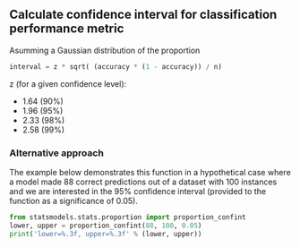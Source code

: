 ## Calculate confidence interval for classification performance metric

Asumming  a Gaussian distribution of the proportion

```python
interval = z * sqrt( (accuracy * (1 - accuracy)) / n)
```

z (for a given confidence level):

- 1.64 (90%)
- 1.96 (95%)
- 2.33 (98%)
- 2.58 (99%)

### Alternative approach

The example below demonstrates this function in a hypothetical case where a model made 88 correct predictions out of a dataset with 100 instances and we are interested in the 95% confidence interval (provided to the function as a significance of 0.05).

```python
from statsmodels.stats.proportion import proportion_confint
lower, upper = proportion_confint(88, 100, 0.05)
print('lower=%.3f, upper=%.3f' % (lower, upper))
```
